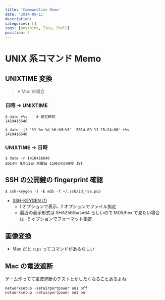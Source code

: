 ```yaml
---
title: 'Commandline Memo'
date: '2014-09-11'
description:
categories: []
tags: [anything, Tips, Shell]
position: 7
---
```


# UNIX 系コマンド Memo

## UNIXTIME 変換

> ※ Mac の場合

### 日時 → UNIXTIME

    $ date +%s    # 現在時刻 
    1410416640

    $ date -jf '%Y-%m-%d %H:%M:%S' '2014-09-11 15:24:00' +%s
    1410416640

### UNIXTIME → 日時

    $ date -r 1410416640
    2014年 9月11日 木曜日 15時24分00秒 JST

## SSH の公開鍵の fingerprint 確認

    $ ssh-keygen -l -E md5 -f ~/.ssh/id_rsa.pub

- [SSH-KEYGEN (1)](http://euske.github.io/openssh-jman/ssh-keygen.html)
    - l オプションで表示、f オプションでファイル指定
    - 最近の表示形式は SHA256/base64 らしいので
      MD5/hex で見たい場合は -E オプションでフォーマット指定


## 画像変換

- Mac だと `sips` ってコマンドがあるらしい

## Mac の電波遮断

ゲーム作ってて電波遮断のテストとかしたくなることあるよね

    networksetup -setairportpower en1 off
    networksetup -setairportpower en1 on


<br/><br/><br/>

